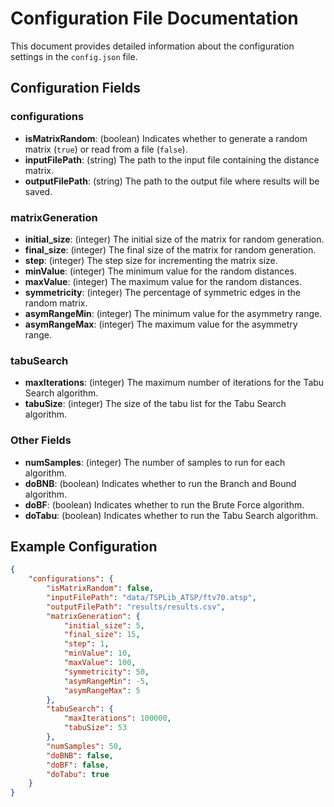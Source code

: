 # Configuration File Documentation

This document provides detailed information about the configuration settings in the `config.json` file.

## Configuration Fields

### configurations
- **isMatrixRandom**: (boolean) Indicates whether to generate a random matrix (`true`) or read from a file (`false`).
- **inputFilePath**: (string) The path to the input file containing the distance matrix.
- **outputFilePath**: (string) The path to the output file where results will be saved.

### matrixGeneration
- **initial_size**: (integer) The initial size of the matrix for random generation.
- **final_size**: (integer) The final size of the matrix for random generation.
- **step**: (integer) The step size for incrementing the matrix size.
- **minValue**: (integer) The minimum value for the random distances.
- **maxValue**: (integer) The maximum value for the random distances.
- **symmetricity**: (integer) The percentage of symmetric edges in the random matrix.
- **asymRangeMin**: (integer) The minimum value for the asymmetry range.
- **asymRangeMax**: (integer) The maximum value for the asymmetry range.

### tabuSearch
- **maxIterations**: (integer) The maximum number of iterations for the Tabu Search algorithm.
- **tabuSize**: (integer) The size of the tabu list for the Tabu Search algorithm.

### Other Fields
- **numSamples**: (integer) The number of samples to run for each algorithm.
- **doBNB**: (boolean) Indicates whether to run the Branch and Bound algorithm.
- **doBF**: (boolean) Indicates whether to run the Brute Force algorithm.
- **doTabu**: (boolean) Indicates whether to run the Tabu Search algorithm.

## Example Configuration

```json
{
    "configurations": {
        "isMatrixRandom": false,
        "inputFilePath": "data/TSPLib_ATSP/ftv70.atsp",
        "outputFilePath": "results/results.csv",
        "matrixGeneration": {
            "initial_size": 5,
            "final_size": 15,
            "step": 1,
            "minValue": 10,
            "maxValue": 100,
            "symmetricity": 50,
            "asymRangeMin": -5,
            "asymRangeMax": 5
        },
        "tabuSearch": {
            "maxIterations": 100000,
            "tabuSize": 53
        },
        "numSamples": 50,
        "doBNB": false,
        "doBF": false,
        "doTabu": true
    }
}
